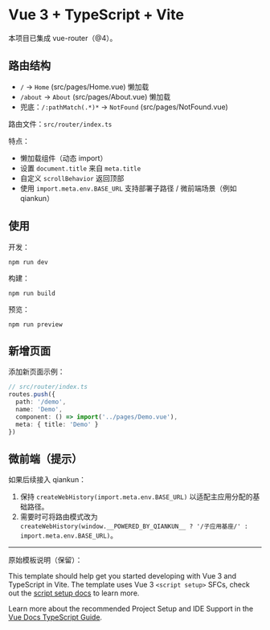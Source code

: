 # Vue 3 + TypeScript + Vite

本项目已集成 vue-router（@4）。

## 路由结构
- `/` -> `Home` (src/pages/Home.vue) 懒加载
- `/about` -> `About` (src/pages/About.vue) 懒加载
- 兜底：`/:pathMatch(.*)*` -> `NotFound` (src/pages/NotFound.vue)

路由文件：`src/router/index.ts`

特点：
- 懒加载组件（动态 import）
- 设置 `document.title` 来自 `meta.title`
- 自定义 `scrollBehavior` 返回顶部
- 使用 `import.meta.env.BASE_URL` 支持部署子路径 / 微前端场景（例如 qiankun）

## 使用
开发：
```
npm run dev
```

构建：
```
npm run build
```

预览：
```
npm run preview
```

## 新增页面
添加新页面示例：
```ts
// src/router/index.ts
routes.push({
  path: '/demo',
  name: 'Demo',
  component: () => import('../pages/Demo.vue'),
  meta: { title: 'Demo' }
})
```

## 微前端（提示）
如果后续接入 qiankun：
1. 保持 `createWebHistory(import.meta.env.BASE_URL)` 以适配主应用分配的基础路径。
2. 需要时可将路由模式改为 `createWebHistory(window.__POWERED_BY_QIANKUN__ ? '/子应用基座/' : import.meta.env.BASE_URL)`。

---
原始模板说明（保留）：

This template should help get you started developing with Vue 3 and TypeScript in Vite. The template uses Vue 3 `<script setup>` SFCs, check out the [script setup docs](https://v3.vuejs.org/api/sfc-script-setup.html#sfc-script-setup) to learn more.

Learn more about the recommended Project Setup and IDE Support in the [Vue Docs TypeScript Guide](https://vuejs.org/guide/typescript/overview.html#project-setup).
